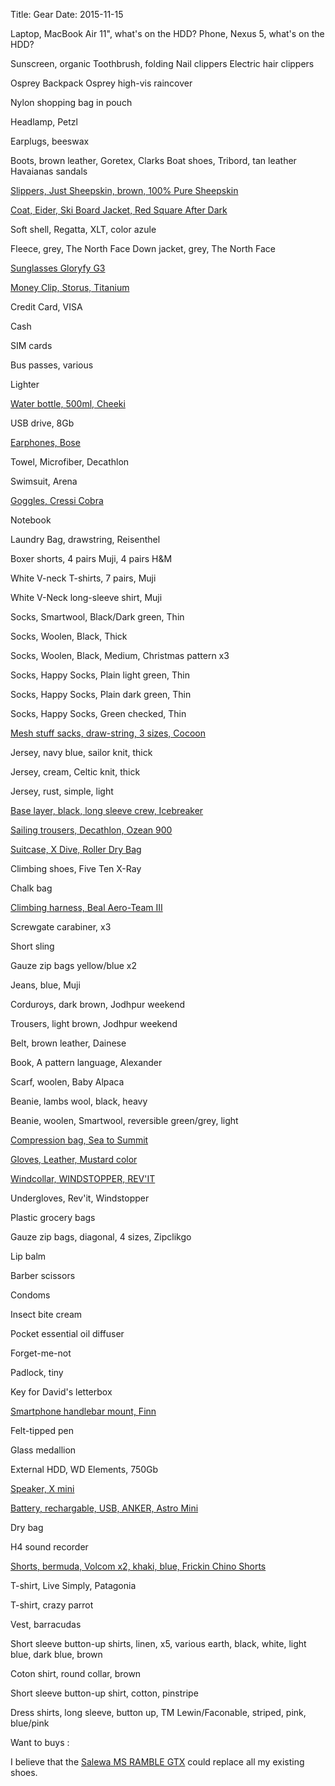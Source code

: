 Title: Gear
Date: 2015-11-15

Laptop, MacBook Air 11", what's on the HDD?
Phone, Nexus 5, what's on the HDD?


Sunscreen, organic
Toothbrush, folding
Nail clippers
Electric hair clippers

Osprey Backpack
Osprey high-vis raincover

Nylon shopping bag in pouch 

Headlamp, Petzl

Earplugs, beeswax

Boots, brown leather, Goretex, Clarks
Boat shoes, Tribord, tan leather
Havaianas sandals

[Slippers, Just Sheepskin, brown, 100% Pure Sheepskin](http://www.justsheepskin.com/details.aspx?pid=36172)

[Coat, Eider, Ski Board Jacket, Red Square After Dark](http://www.eider.com/en/products/fall-winter-2014-2015/mens-shell-jackets/red-square-jkt-m)

Soft shell, Regatta, XLT, color azule

Fleece, grey, The North Face
Down jacket, grey, The North Face

[Sunglasses Gloryfy G3](https://www.gloryfy.com/en/shades/106/gesamtg3-sportstyle.html)


[Money Clip, Storus, Titanium](http://www.storus.com/smart-money-clip-00002.html)

Credit Card, VISA

Cash

SIM cards

Bus passes, various

Lighter

[Water bottle, 500ml, Cheeki](http://www.cheeki.net.au/products/single-wall-bottles/500ml-bottles/500ml-dragonfly/)

USB drive, 8Gb

[Earphones, Bose](https://www.bose.com/products/headphones/earphones.html)

Towel, Microfiber, Decathlon

Swimsuit, Arena

[Goggles, Cressi Cobra](http://www.cressi.com/americas/Details.asp?id=453&CategoriaID=003004)

Notebook

Laundry Bag, drawstring, Reisenthel

Boxer shorts, 4 pairs Muji, 4 pairs H&M

White V-neck T-shirts, 7 pairs, Muji

White V-Neck long-sleeve shirt, Muji

Socks, Smartwool, Black/Dark green, Thin

Socks, Woolen, Black, Thick

Socks, Woolen, Black, Medium, Christmas pattern x3

Socks, Happy Socks, Plain light green, Thin

Socks, Happy Socks, Plain dark green, Thin

Socks, Happy Socks, Green checked, Thin

[Mesh stuff sacks, draw-string, 3 sizes, Cocoon](http://www.cocoon.at/eng/show.php?doc=frameset&page=cocoon_ckat2&kat=7&prod=34)

Jersey, navy blue, sailor knit, thick

Jersey, cream, Celtic knit, thick

Jersey, rust, simple, light

[Base layer, black, long sleeve crew, Icebreaker](http://eu.icebreaker.com/en/mens-baselayers/everyday-long-sleeve-half-zip/101259.html)

[Sailing trousers, Decathlon, Ozean 900](http://www.decathlon.fr/salopette-ozean-900-h-noire-id_8240053.html)

[Suitcase, X Dive, Roller Dry Bag](http://www.tsourosmarine.gr/products_en.asp?prodid=2872)

Climbing shoes, Five Ten X-Ray

Chalk bag

[Climbing harness, Beal Aero-Team III](http://www.beal-planet.com/2014/anglais/harnais-aero-team.html)

Screwgate carabiner, x3

Short sling

Gauze zip bags yellow/blue x2

Jeans, blue, Muji

Corduroys, dark brown, Jodhpur weekend

Trousers, light brown, Jodhpur weekend

Belt, brown leather, Dainese

Book, A pattern language, Alexander

Scarf, woolen, Baby Alpaca

Beanie, lambs wool, black, heavy

Beanie, woolen, Smartwool, reversible green/grey, light

[Compression bag, Sea to Summit](http://www.seatosummit.com/product/?item=Ultra-Sil%26reg%3B+Compression+Sack&o1=3&o2=3&o3=176-36)

[Gloves, Leather, Mustard color](http://blackdiamondequipment.com/en/ski-gloves/kingpin-glove-BD801421_cfg.html#start=11)

[Windcollar, WINDSTOPPER, REV'IT](http://www.windstopper.com/remote/Satellite/men/hats/face-masks/2/1/1415333067394)

Undergloves, Rev'it, Windstopper

Plastic grocery bags

Gauze zip bags, diagonal, 4 sizes, Zipclikgo

Lip balm

Barber scissors

Condoms

Insect bite cream

Pocket essential oil diffuser

Forget-me-not

Padlock, tiny

Key for David's letterbox

[Smartphone handlebar mount, Finn](http://getfinn.com)

Felt-tipped pen

Glass medallion

External HDD, WD Elements, 750Gb

[Speaker, X mini](http://www.x-mini.com)

[Battery, rechargable, USB, ANKER, Astro Mini](http://www.ianker.com/product/A1105031)

Dry bag

H4 sound recorder

[Shorts, bermuda, Volcom x2, khaki, blue, Frickin Chino Shorts](http://www.volcom.com/mens/mens-clothing/mens-clothing-shorts/frickin-chino-short.html)

T-shirt, Live Simply, Patagonia

T-shirt, crazy parrot

Vest, barracudas

Short sleeve button-up shirts, linen, x5, various earth, black, white, light blue, dark blue, brown

Coton shirt, round collar, brown

Short sleeve button-up shirt, cotton, pinstripe

Dress shirts, long sleeve, button up, TM Lewin/Faconable, striped, pink, blue/pink


Want to buys :

I believe that the [Salewa MS RAMBLE GTX](http://www.amazon.es/Salewa-RAMBLE-GTX-zapatillas-senderismo/dp/B00UP4JZLQ/ref=sr_1_5?ie=UTF8&qid=1448178504&sr=8-5&keywords=salewa+ramble) could replace all my existing shoes.